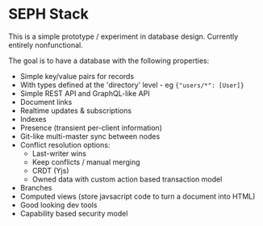 # SEPH Stack

This is a simple prototype / experiment in database design. Currently entirely nonfunctional.

The goal is to have a database with the following properties:

- Simple key/value pairs for records
- With types defined at the 'directory' level - eg `{"users/*": [User]}`
- Simple REST API and GraphQL-like API
- Document links
- Realtime updates & subscriptions
- Indexes
- Presence (transient per-client information)
- Git-like multi-master sync between nodes
- Conflict resolution options:
  - Last-writer wins
  - Keep conflicts / manual merging
  - CRDT (Yjs)
  - Owned data with custom action based transaction model
- Branches
- Computed views (store javsacript code to turn a document into HTML)
- Good looking dev tools
- Capability based security model


